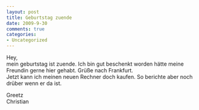 ```yaml
--- 
layout: post
title: Geburtstag zuende
date: 2009-9-30
comments: true
categories: 
- Uncategorized
---
```

Hey, <br />mein geburtstag ist zuende. Ich bin gut beschenkt worden hätte meine <br />Freundin gerne hier gehabt. Grüße nach Frankfurt. <br />Jetzt kann ich meinen neuen Rechner doch kaufen. So berichte aber noch <br />drüber wenn er da ist. <p /> Greetz <br />Christian
